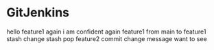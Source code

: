 # GitJenkins
hello
feature1
again
 i am confident
again feature1
from main to feature1
stash change
stash pop
feature2 commit
change message
want to see


